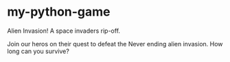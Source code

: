 # my-python-game

Alien Invasion! A space invaders rip-off.

Join our heros on their quest to defeat the Never ending alien invasion.
How long can you survive?
